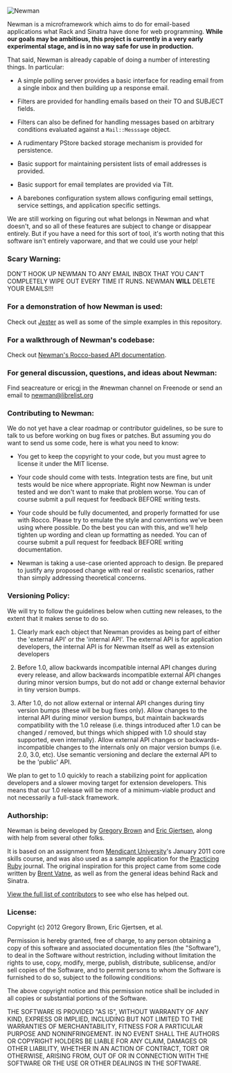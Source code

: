 ![Newman](http://i.imgur.com/GCqaT.png)

Newman is a microframework which aims to do for email-based 
applications what Rack and Sinatra have done for web programming. **While our
goals may be ambitious, this project is
currently in a very early experimental stage, and is in no way safe for use in
production.** 

That said, Newman is already capable of doing a number of interesting things. In
particular:

* A simple polling server provides a basic interface for
  reading email from a single inbox and then building up a response email.

* Filters are provided for handling emails based on their TO and SUBJECT fields.

* Filters can also be defined for handling messages based on arbitrary
  conditions evaluated against a `Mail::Messsage` object.

* A rudimentary PStore backed storage mechanism is provided for persistence.

* Basic support for maintaining persistent lists of email addresses is
  provided.

* Basic support for email templates are provided via Tilt.

* A barebones configuration system allows configuring email settings, service
  settings, and application specific settings.

We are still working on figuring out what belongs in Newman and what doesn't,
and so all of these features are subject to change or disappear entirely. But if
you have a need for this sort of tool, it's worth noting that this software
isn't entirely vaporware, and that we could use your help!

### Scary Warning:

DON'T HOOK UP NEWMAN TO ANY EMAIL INBOX THAT YOU CAN'T COMPLETELY WIPE OUT EVERY TIME IT RUNS. NEWMAN **WILL** DELETE YOUR EMAILS!!!

### For a demonstration of how Newman is used:

Check out [Jester](http://github.com/mendicant-university/jester) as well as some of the
simple examples in this repository.

### For a walkthrough of Newman's codebase:

Check out [Newman's Rocco-based API documentation](http://mendicant-university.github.com/newman/lib/newman.html).

### For general discussion, questions, and ideas about Newman:

Find seacreature or ericgj in the #newman channel on Freenode or send an email to newman@librelist.org

### Contributing to Newman:

We do not yet have a clear roadmap or contributor guidelines, so be sure to talk
to us before working on bug fixes or patches. But assuming you do want to send
us some code, here is what you need to know:

* You get to keep the copyright to your code, but you must agree to license it
  under the MIT license.

* Your code should come with tests. Integration tests are fine, but unit tests
  would be nice where appropriate. Right now Newman is under tested and we don't
  want to make that problem worse. You can of course submit a pull request for
  feedback BEFORE writing tests.

* Your code should be fully documented, and properly formatted for use with
  Rocco. Please try to emulate the style and conventions we've been using where
  possible. Do the best you can with this, and we'll help tighten up wording and
  clean up formatting as needed. You can of course submit a pull request for
  feedback BEFORE writing documentation.

* Newman is taking a use-case oriented approach to design. Be prepared to
  justify any proposed change with real or realistic scenarios, rather than
  simply addressing theoretical concerns.

### Versioning Policy:

We will try to follow the guidelines below when cutting new releases,
to the extent that it makes sense to do so.

1) Clearly mark each object that Newman provides as being part of either
the 'external API' or the 'internal API'. The external API is for
application developers, the internal API is for Newman itself as well as
extension developers

2) Before 1.0, allow backwards incompatible internal API changes during
every release, and allow backwards incompatible external API changes
during minor version bumps, but do not add or change external behavior
in tiny version bumps.

3) After 1.0, do not allow external or internal API changes during tiny
version bumps (these will be bug fixes only). Allow changes to the
internal API during minor version bumps, but maintain backwards
compatibility with the 1.0 release (i.e. things introduced after 1.0 can
be changed / removed, but things which shipped with 1.0 should stay
supported, even internally). Allow external API changes or
backwards-incompatible changes to the internals only on major version
bumps (i.e. 2.0, 3.0, etc). Use semantic versioning and declare the
external API to be the 'public' API.

We plan to get to 1.0 quickly to reach a stabilizing point for application
developers and a slower moving target for extension developers. This means
that our 1.0 release will be more of a minimum-viable product and not
necessarily a full-stack framework.

### Authorship:

Newman is being developed by [Gregory Brown](http://community.mendicantuniversity.org/people/sandal)
and [Eric Gjertsen](http://community.mendicantuniversity.org/people/ericgj), along with 
help from several other folks. 

It is based on an assignment from [Mendicant
University](http://mendicantuniversity.org)'s January 2011 core
skills course, and was also used as a sample application for the [Practicing Ruby](http://practicingruby.com)
journal. The original inspiration for this project came from some code
written by [Brent Vatne](http://community.mendicantuniversity.org/people/brentvatne), 
as well as from the general ideas behind Rack and Sinatra.

[View the full list of contributors](https://github.com/mendicant-university/newman/contributors) to see who else has helped out.

### License:

Copyright (c) 2012 Gregory Brown, Eric Gjertsen, et al.

Permission is hereby granted, free of charge, to any person obtaining a copy of this software and associated documentation files (the "Software"), to deal in the Software without restriction, including without limitation the rights to use, copy, modify, merge, publish, distribute, sublicense, and/or sell copies of the Software, and to permit persons to whom the Software is furnished to do so, subject to the following conditions:

The above copyright notice and this permission notice shall be included in all copies or substantial portions of the Software.

THE SOFTWARE IS PROVIDED "AS IS", WITHOUT WARRANTY OF ANY KIND, EXPRESS OR IMPLIED, INCLUDING BUT NOT LIMITED TO THE WARRANTIES OF MERCHANTABILITY, FITNESS FOR A PARTICULAR PURPOSE AND NONINFRINGEMENT. IN NO EVENT SHALL THE AUTHORS OR COPYRIGHT HOLDERS BE LIABLE FOR ANY CLAIM, DAMAGES OR OTHER LIABILITY, WHETHER IN AN ACTION OF CONTRACT, TORT OR OTHERWISE, ARISING FROM, OUT OF OR IN CONNECTION WITH THE SOFTWARE OR THE USE OR OTHER DEALINGS IN THE SOFTWARE.
